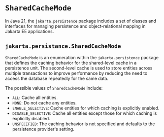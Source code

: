 # `SharedCacheMode`

In Java 21, the `jakarta.persistence` package includes a set of classes and interfaces for managing persistence and object-relational mapping in Jakarta EE applications.

## `jakarta.persistance.SharedCacheMode`

`SharedCacheMode` is an enumeration within the `jakarta.persistence` package that defines the caching behavior for the shared-level cache in a persistence unit.
The second-level cache is used to store entities across multiple transactions to improve performance by reducing the need to access the database repeatedly for the same data.

The possible values of `SharedCacheMode` include:

- `ALL`: Cache all entities.
- `NONE`: Do not cache any entities.
- `ENABLE_SELECTIVE`: Cache entities for which caching is explicitly enabled.
- `DISABLE_SELECTIVE`: Cache all entities except those for which caching is explicitly disabled.
- `UNSPECIFIED`: The caching behavior is not specified and defaults to the persistence provider's setting.
